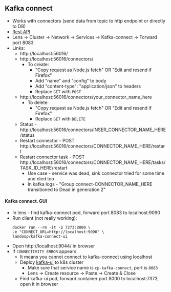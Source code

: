 ## Kafka connect
* Works with connectors (send data from topic to http endpoint or directly to DB)
* [Rest API](https://docs.confluent.io/platform/current/connect/references/restapi.html)
* Lens -> Cluster -> Network -> Services -> Kafka-connect -> Forward port 8083
* Links:
    * http://localhost:56016/
    * http://localhost:56016/connectors/
        * To create:
            * "Copy request as Node.js fetch" OR "Edit and resend if Firefox"
            * Add "name" and "config" to body
            * Add "content-type": "application/json" to headers
            * Replace `GET` with `POST` 
    * http://localhost:56016/connectors/your_connector_name_here
        * To delete:
            * "Copy request as Node.js fetch" OR "Edit and resend if Firefox"
            * Replace `GET` with `DELETE`
    * Status - http://localhost:56016/connectors/INSER_CONNECTOR_NAME_HERE/status
    * Restart connector - POST http://localhost:56016/connectors/CONNECTOR_NAME_HERE/restart
    * Restart connector task - POST http://localhost:56016/connectors/CONNECTOR_NAME_HERE/tasks/TASK_ID_HERE/restart
        * Use case - service was dead, sink connector tried for some time and died too
        * In kafka logs - "Group connect-CONNECTOR_NAME_HERE transitioned to Dead in generation 2"

#### Kafka connect. GUI
* In lens - find kafka-connect pod, forward port 8083 to localhost:9090
* Run client (not really working):
    ```
    docker run --rm -it -p 7373:8000 \
    -e "CONNECT_URL=http://localhost:9090" \
    landoop/kafka-connect-ui
    ```
* Open http://localhost:9044/ in browser
* If `CONNECTIVITY ERROR` appears
    * It means you cannot connect to kafka-connect using localhost
    * Deploy [kafka-ui](yaml/kafka-connect.yaml) to k8s cluster
        * Make sure that service name is `cp-kafka-connect`, port is `8083`
        * Lens -> Create resource -> Paste -> Create & Close
    * Find kafka-ui pod, forward container port 8000 to localhost:7373, open it in browser
